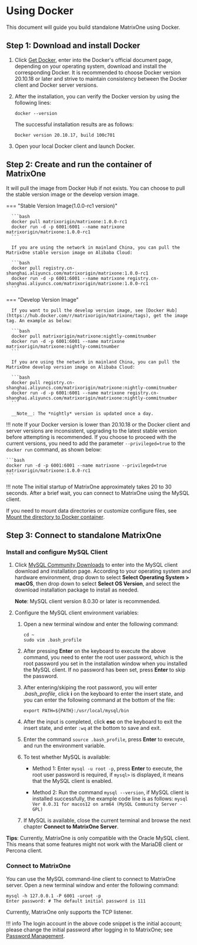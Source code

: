 # **Using Docker**

This document will guide you build standalone MatrixOne using Docker.

## Step 1: Download and install Docker

1. Click <a href="https://docs.docker.com/get-docker/" target="_blank">Get Docker</a>, enter into the Docker's official document page, depending on your operating system, download and install the corresponding Docker.  It is recommended to choose Docker version 20.10.18 or later and strive to maintain consistency between the Docker client and Docker server versions.

2. After the installation, you can verify the Docker version by using the following lines:

    ```
    docker --version
    ```

    The successful installation results are as follows:

    ```
    Docker version 20.10.17, build 100c701
    ```

3. Open your local Docker client and launch Docker.

## Step 2: Create and run the container of MatrixOne

It will pull the image from Docker Hub if not exists. You can choose to pull the stable version image or the develop version image.

=== "Stable Version Image(1.0.0-rc1 version)"

      ```bash
      docker pull matrixorigin/matrixone:1.0.0-rc1
      docker run -d -p 6001:6001 --name matrixone matrixorigin/matrixone:1.0.0-rc1
      ```

      If you are using the network in mainland China, you can pull the MatrixOne stable version image on Alibaba Cloud:

      ```bash
      docker pull registry.cn-shanghai.aliyuncs.com/matrixorigin/matrixone:1.0.0-rc1
      docker run -d -p 6001:6001 --name matrixone registry.cn-shanghai.aliyuncs.com/matrixorigin/matrixone:1.0.0-rc1
      ```

=== "Develop Version Image"

      If you want to pull the develop version image, see [Docker Hub](https://hub.docker.com/r/matrixorigin/matrixone/tags), get the image tag. An example as below:

      ```bash
      docker pull matrixorigin/matrixone:nightly-commitnumber
      docker run -d -p 6001:6001 --name matrixone matrixorigin/matrixone:nightly-commitnumber
      ```

      If you are using the network in mainland China, you can pull the MatrixOne develop version image on Alibaba Cloud:

      ```bash
      docker pull registry.cn-shanghai.aliyuncs.com/matrixorigin/matrixone:nightly-commitnumber
      docker run -d -p 6001:6001 --name matrixone registry.cn-shanghai.aliyuncs.com/matrixorigin/matrixone:nightly-commitnumber
      ```

      __Note__: The *nightly* version is updated once a day.

!!! note
    If your Docker version is lower than 20.10.18 or the Docker client and server versions are inconsistent, upgrading to the latest stable version before attempting is recommended. If you choose to proceed with the current versions, you need to add the parameter `--privileged=true` to the `docker run` command, as shown below:
    
    ```bash
    docker run -d -p 6001:6001 --name matrixone --privileged=true matrixorigin/matrixone:1.0.0-rc1
    ```

!!! note
    The initial startup of MatrixOne approximately takes 20 to 30 seconds. After a brief wait, you can connect to MatrixOne using the MySQL client.

If you need to mount data directories or customize configure files, see [Mount the directory to Docker container](../../Maintain/mount-data-by-docker.md).

## Step 3: Connect to standalone MatrixOne

### Install and configure MySQL Client

1. Click <a href="https://dev.mysql.com/downloads/mysql" target="_blank">MySQL Community Downloads</a> to enter into the MySQL client download and installation page. According to your operating system and hardware environment, drop down to select **Select Operating System > macOS**, then drop down to select **Select OS Version**, and select the download installation package to install as needed.

    __Note__: MySQL client version 8.0.30 or later is recommended.

2. Configure the MySQL client environment variables:

     1. Open a new terminal window and enter the following command:

         ```
         cd ~
         sudo vim .bash_profile
         ```

     2. After pressing **Enter** on the keyboard to execute the above command, you need to enter the root user password, which is the root password you set in the installation window when you installed the MySQL client. If no password has been set, press **Enter** to skip the password.

     3. After entering/skiping the root password, you will enter *.bash_profile*, click **i** on the keyboard to enter the insert state, and you can enter the following command at the bottom of the file:

        ```
        export PATH=${PATH}:/usr/local/mysql/bin
        ```

     4. After the input is completed, click **esc** on the keyboard to exit the insert state, and enter `:wq` at the bottom to save and exit.

     5. Enter the command `source .bash_profile`, press **Enter** to execute, and run the environment variable.

     6. To test whether MySQL is available:

         - Method 1: Enter `mysql -u root -p`, press **Enter** to execute, the root user password is required, if `mysql>` is displayed, it means that the MySQL client is enabled.

         - Method 2: Run the command `mysql --version`, if MySQL client is installed successfully, the example code line is as follows: `mysql  Ver 8.0.31 for macos12 on arm64 (MySQL Community Server - GPL)`

     7. If MySQL is available, close the current terminal and browse the next chapter **Connect to MatrixOne Server**.

__Tips__: Currently, MatrixOne is only compatible with the Oracle MySQL client. This means that some features might not work with the MariaDB client or Percona client.

### Connect to MatrixOne

You can use the MySQL command-line client to connect to MatrixOne server. Open a new terminal window and enter the following command:

```
mysql -h 127.0.0.1 -P 6001 -uroot -p
Enter password: # The default initial password is 111
```

Currently, MatrixOne only supports the TCP listener.

!!! info
    The login account in the above code snippet is the initial account; please change the initial password after logging in to MatrixOne; see [Password Management](../../Security/password-mgmt.md).
